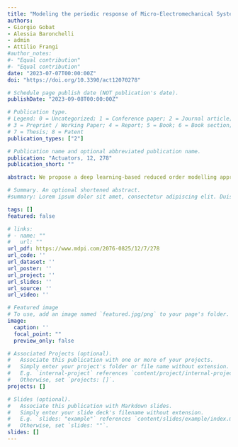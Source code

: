 ```yaml
---
title: "Modeling the periodic response of Micro-Electromechanical Systems through deep learning-based approaches"
authors:
- Giorgio Gobat
- Alessia Baronchelli
- admin
- Attilio Frangi
#author_notes:
#- "Equal contribution"
#- "Equal contribution"
date: "2023-07-07T00:00:00Z"
doi: "https://doi.org/10.3390/act12070278"

# Schedule page publish date (NOT publication's date).
publishDate: "2023-09-08T00:00:00Z"

# Publication type.
# Legend: 0 = Uncategorized; 1 = Conference paper; 2 = Journal article;
# 3 = Preprint / Working Paper; 4 = Report; 5 = Book; 6 = Book section;
# 7 = Thesis; 8 = Patent
publication_types: ["2"]

# Publication name and optional abbreviated publication name.
publication: "Actuators, 12, 278"
publication_short: ""

abstract: We propose a deep learning-based reduced order modelling approach for micro-electromechanical systems. The method allows treating parametrised, fully coupled electromechanical problems in a non-intrusive way and provides solutions across the whole device domain almost in real time, making it suitable for design optimisation and control purposes. The proposed technique specifically addresses the steady-state response, thus strongly reducing the computational burden associated with the neural network training stage and generating deep learning models with fewer parameters than similar architectures considering generic time-dependent problems. The approach is validated on a disk resonating gyroscope exhibiting auto-parametric resonance.

# Summary. An optional shortened abstract.
#summary: Lorem ipsum dolor sit amet, consectetur adipiscing elit. Duis posuere tellus ac convallis placerat. Proin tincidunt magna sed ex sollicitudin condimentum.

tags: []
featured: false

# links:
# - name: ""
#   url: ""
url_pdf: https://www.mdpi.com/2076-0825/12/7/278
url_code: ''
url_dataset: ''
url_poster: ''
url_project: ''
url_slides: ''
url_source: ''
url_video: ''

# Featured image
# To use, add an image named `featured.jpg/png` to your page's folder. 
image:
  caption: ''
  focal_point: ""
  preview_only: false

# Associated Projects (optional).
#   Associate this publication with one or more of your projects.
#   Simply enter your project's folder or file name without extension.
#   E.g. `internal-project` references `content/project/internal-project/index.md`.
#   Otherwise, set `projects: []`.
projects: []

# Slides (optional).
#   Associate this publication with Markdown slides.
#   Simply enter your slide deck's filename without extension.
#   E.g. `slides: "example"` references `content/slides/example/index.md`.
#   Otherwise, set `slides: ""`.
slides: []
---
```

